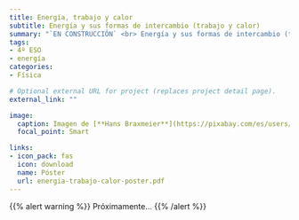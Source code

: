 ```yaml
---
title: Energía, trabajo y calor
subtitle: Energía y sus formas de intercambio (trabajo y calor)
summary: "`EN CONSTRUCCIÓN` <br> Energía y sus formas de intercambio (trabajo y calor)."
tags:
- 4º ESO
- energía
categories:
- Física

# Optional external URL for project (replaces project detail page).
external_link: ""

image:
  caption: Imagen de [**Hans Braxmeier**](https://pixabay.com/es/users/hans-2/) en [Pixabay](https://pixabay.com/es/)
  focal_point: Smart

links:
- icon_pack: fas
  icon: download
  name: Póster
  url: energia-trabajo-calor-poster.pdf
---
```


{{% alert warning %}}
Próximamente...
{{% /alert %}}
